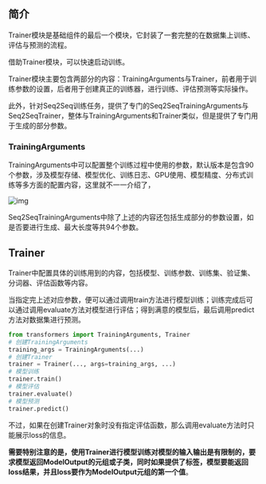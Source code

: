 ## 简介

Trainer模块是基础组件的最后一个模块，它封装了一套完整的在数据集上训练、评估与预测的流程。

借助Trainer模块，可以快速启动训练。

Trainer模块主要包含两部分的内容：TrainingArguments与Trainer，前者用于训练参数的设置，后者用于创建真正的训练器，进行训练、评估预测等实际操作。

此外，针对Seq2Seq训练任务，提供了专门的Seq2SeqTrainingArguments与Seq2SeqTrainer，整体与TrainingArguments和Trainer类似，但是提供了专门用于生成的部分参数。

### TrainingArguments

TrainingArguments中可以配置整个训练过程中使用的参数，默认版本是包含90个参数，涉及模型存储、模型优化、训练日志、GPU使用、模型精度、分布式训练等多方面的配置内容，这里就不一一介绍了，

![img](https://pic1.zhimg.com/v2-7cb0cfe598e04cac8d348e8caf657624_r.jpg)

Seq2SeqTrainingArguments中除了上述的内容还包括生成部分的参数设置，如是否要进行生成、最大长度等共94个参数。

## Trainer

Trainer中配置具体的训练用到的内容，包括模型、训练参数、训练集、验证集、分词器、评估函数等内容。

当指定完上述对应参数，便可以通过调用train方法进行模型训练；训练完成后可以通过调用evaluate方法对模型进行评估；得到满意的模型后，最后调用predict方法对数据集进行预测。

```python
from transformers import TrainingArguments, Trainer
# 创建TrainingArguments
training_args = TrainingArguments(...)
# 创建Trainer
trainer = Trainer(..., args=training_args, ...)
# 模型训练
trainer.train()
# 模型评估
trainer.evaluate()
# 模型预测
trainer.predict()
```

不过，如果在创建Trainer对象时没有指定评估函数，那么调用evaluate方法时只能展示loss的信息。

**需要特别注意的是，使用Trainer进行模型训练对模型的输入输出是有限制的，要求模型返回ModelOutput的元组或子类，同时如果提供了标签，模型要能返回loss结果，并且loss要作为ModelOutput元组的第一个值**。